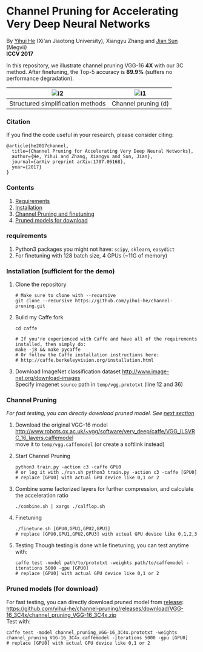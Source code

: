 # Channel Pruning for Accelerating Very Deep Neural Networks
By [Yihui He](http://yihui-he.github.io/) (Xi'an Jiaotong University), Xiangyu Zhang and [Jian Sun](http://jiansun.org/) (Megvii)  
**ICCV 2017**  

In this repository, we illustrate channel pruning VGG-16 **4X** with our 3C method. After finetuning, the Top-5 accuracy is **89.9%**  (suffers no performance degradation).

![i2](http://yihui-he.github.io/assets_files/structure-1.png) | ![i1](http://yihui-he.github.io/assets_files/ill-1.png)
:-------------------------:|:-------------------------:
Structured simplification methods             |  Channel pruning (d)

### Citation
If you find the code useful in your research, please consider citing:

    @article{he2017channel,
      title={Channel Pruning for Accelerating Very Deep Neural Networks},
      author={He, Yihui and Zhang, Xiangyu and Sun, Jian},
      journal={arXiv preprint arXiv:1707.06168},
      year={2017}
    }
    
### Contents
1. [Requirements](#requirements)
2. [Installation](#installation-sufficient-for-the-demo)
3. [Channel Pruning and finetuning](#channel-pruning)  
4. [Pruned models for download](#pruned-models-for-download)

### requirements
1. Python3 packages you might not have: `scipy`, `sklearn`, `easydict`
2. For finetuning with 128 batch size, 4 GPUs (~11G of memory)

### Installation (sufficient for the demo)
1. Clone the repository
    ```Shell
    # Make sure to clone with --recursive
    git clone --recursive https://github.com/yihui-he/channel-pruning.git
    ```
2. Build my Caffe fork
    ```Shell
    cd caffe

    # If you're experienced with Caffe and have all of the requirements installed, then simply do:
    make -j8 && make pycaffe
    # Or follow the Caffe installation instructions here:
    # http://caffe.berkeleyvision.org/installation.html
    ```
3. Download ImageNet classification dataset
    http://www.image-net.org/download-images  
   Specify imagenet `source` path in `temp/vgg.prototxt` (line 12 and 36)
    
### Channel Pruning  
*For fast testing, you can directly download pruned model. See [next section](#pruned-models-for-download)*
1. Download the original VGG-16 model
    http://www.robots.ox.ac.uk/~vgg/software/very_deep/caffe/VGG_ILSVRC_16_layers.caffemodel  
   move it to `temp/vgg.caffemodel` (or create a softlink instead)

2. Start Channel Pruning
    ```Shell
    python3 train.py -action c3 -caffe GPU0
    # or log it with ./run.sh python3 train.py -action c3 -caffe [GPU0]
    # replace [GPU0] with actual GPU device like 0,1 or 2
    ```
3. Combine some factorized layers for further compression, and calculate the acceleration ratio
    ```Shell
    ./combine.sh | xargs ./calflop.sh
    ```
    
4. Finetuning
    ```Shell
    ./finetune.sh [GPU0,GPU1,GPU2,GPU3]
    # replace [GPU0,GPU1,GPU2,GPU3] with actual GPU device like 0,1,2,3
    ```

5. Testing
    Though testing is done while finetuning, you can test anytime with:
    ```Shell
    caffe test -model path/to/prototxt -weights path/to/caffemodel -iterations 5000 -gpu [GPU0]
    # replace [GPU0] with actual GPU device like 0,1 or 2
    ```
### Pruned models (for download)
  For fast testing, you can directly download pruned model from [release](https://github.com/yihui-he/channel-pruning/releases/tag/VGG-16_3C4x): https://github.com/yihui-he/channel-pruning/releases/download/VGG-16_3C4x/channel_pruning_VGG-16_3C4x.zip  
  Test with:
  
  ```Shell
  caffe test -model channel_pruning_VGG-16_3C4x.prototxt -weights channel_pruning_VGG-16_3C4x.caffemodel -iterations 5000 -gpu [GPU0]
  # replace [GPU0] with actual GPU device like 0,1 or 2
  ```

